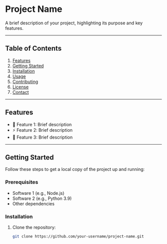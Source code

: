 # Project Name
A brief description of your project, highlighting its purpose and key features.

---

## Table of Contents

1. [Features](#features)
2. [Getting Started](#getting-started)
3. [Installation](#installation)
4. [Usage](#usage)
5. [Contributing](#contributing)
6. [License](#license)
7. [Contact](#contact)

---

## Features

- 🚀 Feature 1: Brief description
- ⚡ Feature 2: Brief description
- 🌟 Feature 3: Brief description

---

## Getting Started

Follow these steps to get a local copy of the project up and running:

### Prerequisites

- Software 1 (e.g., Node.js)  
- Software 2 (e.g., Python 3.9)  
- Other dependencies

### Installation

1. Clone the repository:
   ```bash
   git clone https://github.com/your-username/project-name.git
